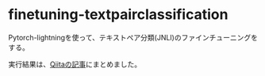 # finetuning-textpairclassification
Pytorch-lightningを使って、テキストペア分類(JNLI)のファインチューニングをする。

実行結果は、[Qiitaの記事](https://qiita.com/takaki_12/private/a568afb4ac111a17f69d)にまとめました。
